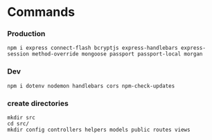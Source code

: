 # Commands
### Production
```
npm i express connect-flash bcryptjs express-handlebars express-session method-override mongoose passport passport-local morgan
```

### Dev

```
npm i dotenv nodemon handlebars cors npm-check-updates
```

### create directories

```
mkdir src
cd src/
mkdir config controllers helpers models public routes views
```
